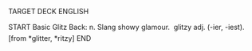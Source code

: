 TARGET DECK
ENGLISH

START
Basic
Glitz
Back: n. Slang showy glamour.  glitzy adj. (-ier, -iest). [from *glitter, *ritzy]
END
